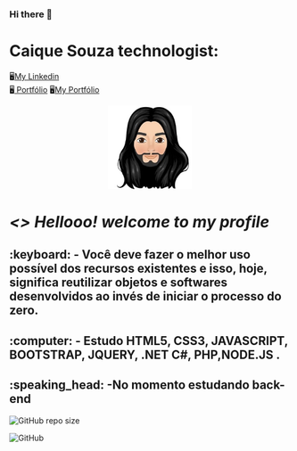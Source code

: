 

### Hi there 👋 
<!--
**Caique215/Caique215** is a ✨ _special_ ✨ repository because its `README.md` (this file) appears on your GitHub profile.

Here are some ideas to get you started:

- 🔭 I’m currently working on ...
- 🌱 I’m currently learning ...
- 👯 I’m looking to collaborate on ...
- 🤔 I’m looking for help with ...
- 💬 Ask me about ...
- 📫 How to reach me: ...
- 😄 Pronouns: ...
- ⚡ Fun fact: ...
-->
<strong><h1>Caique Souza technologist:</h1></strong> 
:desktop_computer:[My Linkedin](https://www.linkedin.com/in/caique-souza-a1941811b/)    
:desktop_computer:[ Portfólio](https://caique215.github.io/caique/)
:desktop_computer:[My Portfólio](https://caique215.github.io/caique-meu-projeto/)
<p align="center">
  <img src="https://github.com/Caique215/Caique215/blob/main/caique.png " width="150" title="Meu avatar">
  </p>
 <h1><i> <> Hellooo! welcome to my profile </i> </h2>	
<h2>:keyboard: -  Você deve fazer o melhor uso possível dos recursos existentes e isso, hoje, significa
reutilizar objetos e softwares desenvolvidos ao invés de iniciar o processo do zero.</h2>
<h2>:computer: - Estudo HTML5, CSS3, JAVASCRIPT, BOOTSTRAP, JQUERY, .NET C#, PHP,NODE.JS .
  <h2>:speaking_head: -No momento estudando back-end </h2>

  
  
 ![GitHub repo size](https://img.shields.io/github/repo-size/Caique215/Caique215)
 
 
![GitHub](https://img.shields.io/github/license/Caique215/Caique215)



